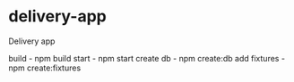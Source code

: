 # delivery-app
Delivery app

build - npm build
start - npm start
create db - npm create:db
add fixtures - npm create:fixtures
